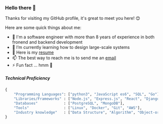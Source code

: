 ### Hello there 👋

Thanks for visiting my GitHub profile, it's great to meet you here! 😊

Here are some quick things about me:

- 🔭 I'm a software engineer with more than 8 years of experience in both fronend and backend development
- 🌱 I’m currently learning how to design large-scale systems
- 📄 Here is my [resume](https://tahmid-tanzim.github.io/resume)
- 📫 The best way to reach me is to send me an [email](mailto:tahmid.tanzim@gmail.com?subject=[GitHub]%20Source%20Profile%20README)
- ⚡ Fun fact ... hmm 🤔

##### Technical Proficiency
```python
{
    "Programming Languages": ["python3", "JavaScript es6", "SQL", "Go"],
    "Libraries/Frameworks" : ["Node.js", "Express.js", "React", "Django", "Material-UI", "Pandas"],
    "Databases"            : ["PostgreSQL", "MongoDB"],
    "Tools"                : ["Linux", "Docker", "Git", "AWS"],
    "Industry knowledge"   : ["Data Structure", "Algorithm", "Object-oriented design", "Microservices", "RESTful API"]
}
```

<!-- ##### Social -->
